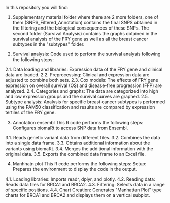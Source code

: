 In this repository you will find:

1. Supplementary material folder where there are 2 more folders, one of them (SNPS_Filtered_Annotation) contains the final SNPS obtained in the filtering and the biological consequences of these SNPs.
The second folder (Survival Analysis) contains the graphs obtained in the survival analysis of the FRY gene as well as all the breast cancer subtypes in the "subtypes" folder.

2. Survival analysis: Code used to perform the survival analysis following the following steps:

  2.1. Data loading and libraries: Expression data of the FRY gene and clinical data are loaded.
  2.2. Preprocessing: Clinical and expression data are adjusted to combine both sets.
  2.3. Cox models: The effects of FRY gene expression on overall survival (OS) and disease-free progression (FFP) are analyzed.
  2.4. Categories and graphs: The data are categorized into high and low expression groups and the survival curves are graphed.
  2.5. Subtype analysis: Analysis for specific breast cancer subtypes is performed using the PAM50 classification and results are compared by expression tertiles of the FRY gene.

3. Annotation ensembl This R code performs the following steps: Configures biomaRt to access SNP data from Ensembl.

  3.1. Reads genetic variant data from different files.
  3.2. Combines the data into a single data frame.
  3.3. Obtains additional information about the variants using biomaRt.
  3.4. Merges the additional information with the original data.
  3.5. Exports the combined data frame to an Excel file.

4. Manhhatn plot This R code performs the following steps: Setup: Prepares the environment to display the code in the output.

  4.1. Loading libraries: Imports readr, dplyr, and plotly.
  4.2. Reading data: Reads data files for BRCA1 and BRCA2.
  4.3. Filtering: Selects data in a range of specific positions.
  4.4. Chart Creation: Generates "Manhattan Plot" type charts for BRCA1 and BRCA2 and displays them on a vertical subplot.
